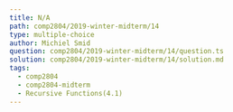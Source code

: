 ```yaml
---
title: N/A
path: comp2804/2019-winter-midterm/14
type: multiple-choice
author: Michiel Smid
question: comp2804/2019-winter-midterm/14/question.ts
solution: comp2804/2019-winter-midterm/14/solution.md
tags:
  - comp2804
  - comp2804-midterm
  - Recursive Functions(4.1)
---
```

